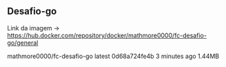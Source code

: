 ## Desafio-go
Link da imagem -> https://hub.docker.com/repository/docker/mathmore0000/fc-desafio-go/general

mathmore0000/fc-desafio-go   latest               0d68a724fe4b   3 minutes ago    1.44MB